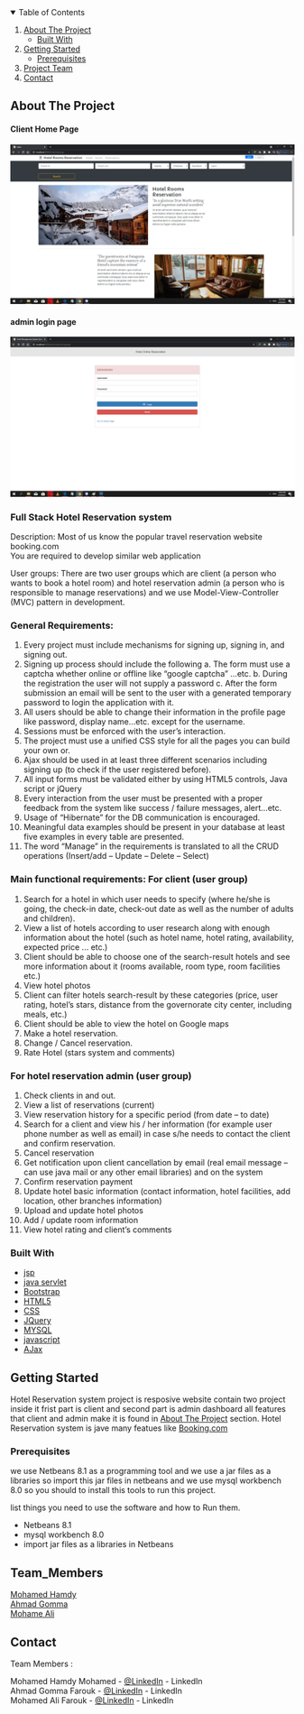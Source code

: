 <!-- TABLE OF CONTENTS -->
<details open="open">
  <summary>Table of Contents</summary>
  <ol>
    <li>
      <a href="#about-the-project">About The Project</a>
      <ul>
        <li><a href="#built-with">Built With</a></li>
      </ul>
    </li>
    <li>
      <a href="#getting-started">Getting Started</a>
      <ul>
        <li><a href="#prerequisites">Prerequisites</a></li>
      </ul>
    </li>
    <li><a href="#Team_Members">Project Team</a></li>
    <li><a href="#contact">Contact</a></li>
  </ol>
</details>



<!-- ABOUT THE PROJECT -->
## About The Project
<h4>Client Home Page</h4>
<img src="images/Client HomePage.png">
<h4>admin login page</h4>
<img src="images/adminlogin.png">

<h3>Full Stack Hotel Reservation system</h3> 

Description: Most of us know the popular travel reservation website booking.com  
You are required to develop similar web application  

User groups: 
There are two user groups which are client (a person who wants to book a hotel room) and hotel reservation admin (a person who is responsible to manage reservations) and we use Model-View-Controller (MVC) pattern in development.

<h3>General Requirements:</h3> 

1. Every project must include mechanisms for signing up, signing in, and signing out. 
2. Signing up process should include the following 
    a. The form must use a captcha whether online or offline like “google captcha” …etc. 
    b. During the registration the user will not supply a password
    c. After the form submission an email will be sent to the user with a generated temporary password to login the  application with it. 
3. All users should be able to change their information in the profile page like password, display name…etc. except for the username. 
4. Sessions must be enforced with the user’s interaction. 
5. The project must use a unified CSS style for all the pages you can build your own or. 
6. Ajax should be used in at least three different scenarios including signing up (to check if the user registered before). 
7. All input forms must be validated either by using HTML5 controls, Java script or jQuery 
8. Every interaction from the user must be presented with a proper feedback from the system like success / failure messages, alert…etc. 
9. Usage of “Hibernate” for the DB communication is encouraged. 
10. Meaningful data examples should be present in your database at least five examples in every table are presented. 
11. The word “Manage” in the requirements is translated to all the CRUD operations (Insert/add – Update – Delete – Select) 

<h3>Main functional requirements: For client (user group)</h3> 

1. Search for a hotel in which user needs to specify (where he/she is going, the check-in date, check-out date as well as the number of adults and children).
2.  View a list of hotels according to user research along with enough information about the hotel (such as hotel name, hotel rating, availability, expected price ... etc.) 
3.  Client should be able to choose one of the search-result hotels and see more information about it (rooms available, room type, room facilities etc.) 
4.  View hotel photos 
5.  Client can filter hotels search-result by these categories (price, user rating, hotel’s stars, distance from the governorate city center, including meals, etc.) 
6.  Client should be able to view the hotel on Google maps 
7.  Make a hotel reservation.
8.  Change / Cancel reservation. 
9.  Rate Hotel (stars system and comments) 
 
<h3>For hotel reservation admin (user group) </h3>

1.  Check clients in and out. 
2.  View a list of reservations (current) 
3.  View reservation history for a specific period (from date – to date) 
4.  Search for a client and view his / her information (for example user phone number as well as email) in case s/he needs to contact the client and confirm reservation. 
5.  Cancel reservation 
6.  Get notification upon client cancellation by email (real email message – can use java mail or any other email libraries) and on the system 
7.  Confirm reservation payment 
8.  Update hotel basic information (contact information, hotel facilities, add location, other branches information) 
9.  Upload and update hotel photos 
10. Add / update room information   
11. View hotel rating and client’s comments 


### Built With

* [jsp](https://www.tutorialspoint.com/jsp/index.htm)
* [java servlet](https://www.javatpoint.com/servlet-tutorial)
* [Bootstrap](https://getbootstrap.com)
* [HTML5](https://www.w3schools.com/html/)
* [CSS](https://www.w3schools.com/css/)
* [JQuery](https://jquery.com)
* [MYSQL](https://www.mysql.com)
* [javascript](https://www.javatpoint.com/javascript-tutorial)
* [AJax](https://www.w3schools.com/js/js_ajax_intro.asp)


<!-- GETTING STARTED -->
## Getting Started 

  Hotel Reservation system project is resposive website contain two project inside it frist part is client and second part is admin dashboard all features that client and admin make it is found in <a href="#about-the-project">About The Project</a> section. 
  Hotel Reservation system is jave many featues like <a href="https://www.booking.com">Booking.com</a> 

### Prerequisites
we use Netbeans 8.1 as a programming tool and we use a jar files as a libraries so import this jar files in netbeans and we use mysql workbench 8.0 
so you should to install this tools to run this project.

list things you need to use the software and how to Run them.
* Netbeans 8.1
* mysql workbench 8.0
* import jar files as a libraries in Netbeans





<!-- CONTRIBUTING -->
## Team_Members
<a href="https://github.com/MGMK">Mohamed Hamdy</a><br>
<a href="https://github.com/ahmad-Gommah">Ahmad Gomma</a><br>
<a href="https://github.com/mhmd19?fbclid=IwAR1RjmI84zQG3enIW02HziSOh7cChlgwFzKhZhQsWyJBXzamC4Xmzw-2Lsw">Mohame Ali</a>



<!-- CONTACT -->
## Contact
Team Members :

Mohamed Hamdy Mohamed - [@LinkedIn](https://www.linkedin.com/in/mohamed-hamdy-0155b2173/) - LinkedIn<br>
Ahmad Gomma Farouk - [@LinkedIn](https://www.linkedin.com/in/ahmad-gomma-3873441aa/) - LinkedIn<br>
Mohamed Ali Farouk - [@LinkedIn](https://www.linkedin.com/in/mohamed-ali-b42320185/) - LinkedIn





